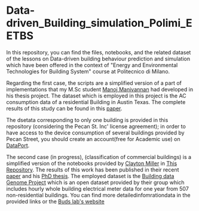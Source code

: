 # Data-driven_Building_simulation_Polimi_EETBS
In this repository, you can find the files, notebooks, and the related dataset of the lessons on Data-driven building behaviour prediction and simulation which have been offered in the context of "Energy and Environmental Technologies for Building System" course at Politecnico di Milano.

Regarding the first case, the scripts  are a simplified version of a part of implementations that my M.Sc student [Manoj Manivannan](https://github.com/manojm18) had developed in his thesis project. The dataset which is employed in this project is the AC consumption data of a residential Building in Austin Texas. The complete results of this study can be found in this [paper](http://www.mdpi.com/1996-1073/10/11/1905). 

The dsetata corresponding to only one building is provided in this repository (considering the Pecan St. Inc' license agreement); in order to have access to the device consumption of several buildings provided by Pecan Street, you should create an account(free for Academic use) on [DataPort](https://dataport.cloud/).

The second case (in progress), (classification of commercial buildings) is a simplified version of the notebooks provided by [Clayton Miller](https://github.com/cmiller8) in [This Repository](https://github.com/buds-lab/temporal-features-for-nonres-buildings-library). The results of this work has been published in their recent [paper](https://www.sciencedirect.com/science/article/pii/S037877881732488X) and his [PhD thesis](https://www.research-collection.ethz.ch/handle/20.500.11850/125778). The employed dataset is the [Building data Genome Project](https://github.com/buds-lab/the-building-data-genome-project) which is an open dataset provided by their group which includes hourly whole building electrical meter data for one year from 507 non-residential buildings. You can find more detailedinfomrationdata in the provided links or the [Buds lab's website](http://www.budslab.org/)




